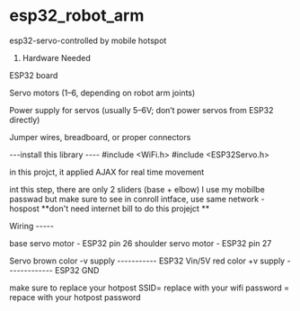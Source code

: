 # esp32_robot_arm
esp32-servo-controlled by mobile hotspot

1. Hardware Needed

ESP32 board

Servo motors (1–6, depending on robot arm joints)

Power supply for servos (usually 5–6V; don’t power servos from ESP32 directly)

Jumper wires, breadboard, or proper connectors

---install this library ----
#include <WiFi.h>
#include <ESP32Servo.h>

in this projct, it applied AJAX for real time movement 

int this step, there are only 2 sliders (base + elbow) 
I use my mobilbe passwad 
but make sure to see in conroll intface, use same network - hospost 
**don't need internet bill to do this projejct **


Wiring -----

base servo motor - ESP32 pin 26
shoulder servo motor - ESP32 pin 27

Servo 
brown color -v supply ----------- ESP32 Vin/5V
red color +v supply ------------- ESP32 GND

make sure to replace your hotpost 
SSID= replace with your wifi
password = repace with your hotpost password 
